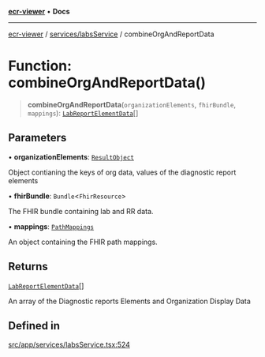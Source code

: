 [**ecr-viewer**](../../../README.md) • **Docs**

***

[ecr-viewer](../../../README.md) / [services/labsService](../README.md) / combineOrgAndReportData

# Function: combineOrgAndReportData()

> **combineOrgAndReportData**(`organizationElements`, `fhirBundle`, `mappings`): [`LabReportElementData`](../interfaces/LabReportElementData.md)[]

## Parameters

• **organizationElements**: [`ResultObject`](../interfaces/ResultObject.md)

Object contianing the keys of org data, values of the diagnostic report elements

• **fhirBundle**: `Bundle`\<`FhirResource`\>

The FHIR bundle containing lab and RR data.

• **mappings**: [`PathMappings`](../../../utils/interfaces/PathMappings.md)

An object containing the FHIR path mappings.

## Returns

[`LabReportElementData`](../interfaces/LabReportElementData.md)[]

An array of the Diagnostic reports Elements and Organization Display Data

## Defined in

[src/app/services/labsService.tsx:524](https://github.com/CDCgov/phdi/blob/55d1a87d29da9da2522ba2a73bc122cba666b133/containers/ecr-viewer/src/app/services/labsService.tsx#L524)
